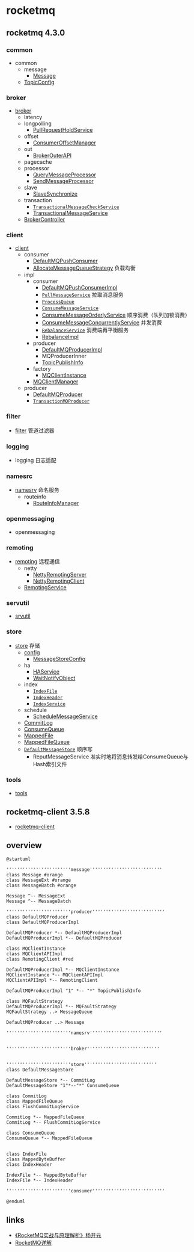 # rocketmq

## rocketmq 4.3.0

### common
* common
  * message
    * [Message](/docs/30-distributed/src/mq/rocketmq/rocketmq-common/message/Message.md)
  * [TopicConfig](/docs/30-distributed/src/mq/rocketmq/rocketmq-common/TopicConfig.md)
  
### broker  
* [broker](/docs/30-distributed/src/mq/rocketmq/rocketmq-broker/README.md)
  * latency
  * longpolling
    * [PullRequestHoldService](/docs/30-distributed/src/mq/rocketmq/rocketmq-broker/longpolling/PullRequestHoldService.md)
  * offset
    * [ConsumerOffsetManager](/docs/30-distributed/src/mq/rocketmq/rocketmq-broker/offset/ConsumerOffsetManager.md)
  * out
    * [BrokerOuterAPI](/docs/30-distributed/src/mq/rocketmq/rocketmq-broker/out/BrokerOuterAPI.md)
  * pagecache
  * processor
    * [QueryMessageProcessor](/docs/30-distributed/src/mq/rocketmq/rocketmq-broker/processor/QueryMessageProcessor.md)
    * [SendMessageProcessor](/docs/30-distributed/src/mq/rocketmq/rocketmq-broker/processor/SendMessageProcessor.md)
  * slave
    * [SlaveSynchronize](/docs/30-distributed/src/mq/rocketmq/rocketmq-broker/slave/SlaveSynchronize.md)
  * transaction
    * [`TransactionalMessageCheckService`](/docs/30-distributed/src/mq/rocketmq/rocketmq-broker/transaction/TransactionalMessageCheckService.md)
    * [TransactionalMessageService](/docs/30-distributed/src/mq/rocketmq/rocketmq-broker/transaction/TransactionalMessageService.md)
  * [BrokerController](/docs/30-distributed/src/mq/rocketmq/rocketmq-broker/BrokerController.md)

### client  
* [client](/docs/30-distributed/src/mq/rocketmq/rocketmq-client/README.md)
  * consumer
    * [DefaultMQPushConsumer](/docs/30-distributed/src/mq/rocketmq/rocketmq-client/consumer/DefaultMQPushConsumer.md) 
    * [AllocateMessageQueueStrategy](/docs/30-distributed/src/mq/rocketmq/rocketmq-client/consumer/AllocateMessageQueueStrategy.md) 负载均衡
  * impl
    * consumer
      * [DefaultMQPushConsumerImpl](/docs/30-distributed/src/mq/rocketmq/rocketmq-client/impl/consumer/DefaultMQPushConsumerImpl.md)
      * [`PullMessageService`](/docs/30-distributed/src/mq/rocketmq/rocketmq-client/impl/consumer/PullMessageService.md) 拉取消息服务
      * [`ProcessQueue`](/docs/30-distributed/src/mq/rocketmq/rocketmq-client/impl/consumer/ProcessQueue.md)
      * [`ConsumeMessageService`](docs/30-distributed/src/rocketmq/rocketmq-client/impl/consumer/ConsumeMessageService.md/)
      * [ConsumeMessageOrderlyService](/docs/30-distributed/src/mq/rocketmq/rocketmq-client/impl/consumer/ConsumeMessageOrderlyService.md) 顺序消费（队列加锁消费）
      * [ConsumeMessageConcurrentlyService](/docs/30-distributed/src/mq/rocketmq/rocketmq-client/impl/consumer/ConsumeMessageConcurrentlyService.md) 并发消费
      * [`RebalanceService`](/docs/30-distributed/src/mq/rocketmq/rocketmq-client/impl/consumer/RebalanceService.md) 消费端再平衡服务
      * [RebalanceImpl](/docs/30-distributed/src/mq/rocketmq/rocketmq-client/impl/consumer/RebalanceImpl.md)
    * producer
      * [DefaultMQProducerImpl](/docs/30-distributed/src/mq/rocketmq/rocketmq-client/impl/producer/DefaultMQProducerImpl.md)
      * MQProducerInner
      * [TopicPublishInfo](/docs/30-distributed/src/mq/rocketmq/rocketmq-client/impl/producer/TopicPublishInfo.md)
    * factory
      * [MQClientInstance](/docs/30-distributed/src/mq/rocketmq/rocketmq-client/impl/factory/MQClientInstance.md)
    * [MQClientManager](/docs/30-distributed/src/mq/rocketmq/rocketmq-client/impl/MQClientManager.md)
  * producer
    * [DefaultMQProducer](/docs/30-distributed/src/mq/rocketmq/rocketmq-client/producer/DefaultMQProducer.md)
    * [`TransactionMQProducer`](/docs/30-distributed/src/mq/rocketmq/rocketmq-client/producer/TransactionMQProducer.md)

### filter
* [filter](/docs/30-distributed/src/mq/rocketmq/rocketmq-filter/README.md) 管道过滤器

### logging
* logging 日志适配

### namesrc
* [namesrv](/docs/30-distributed/src/mq/rocketmq/rocketmq-namesrv/README.md) 命名服务
  * routeinfo
    * [RouteInfoManager](/docs/30-distributed/src/mq/rocketmq/rocketmq-namesrv/routeinfo/RouteInfoManager.md)

### openmessaging
* openmessaging

### remoting
* [remoting](/docs/30-distributed/src/mq/rocketmq/rocketmq-remoting/README.md) 远程通信
  * netty
    * [NettyRemotingServer](/docs/30-distributed/src/mq/rocketmq/rocketmq-remoting/netty/NettyRemotingServer.md)
    * [NettyRemotingClient](/docs/30-distributed/src/mq/rocketmq/rocketmq-remoting/netty/NettyRemotingClient.md)
  * [RemotingService](/docs/30-distributed/src/mq/rocketmq/rocketmq-remoting/RemotingService.md)

### servutil
* [srvutil](/docs/30-distributed/src/mq/rocketmq/rocketmq-srvutil/README.md)

### store
* [store](/docs/30-distributed/src/mq/rocketmq/rocketmq-store/README.md) 存储
  * [config](/docs/30-distributed/src/mq/rocketmq/rocketmq-store/config/README.md)
    * [MessageStoreConfig](/docs/30-distributed/src/mq/rocketmq/rocketmq-store/config/MessageStoreConfig.md)
  * ha
    * [HAService](/docs/30-distributed/src/mq/rocketmq/rocketmq-store/ha/HAService.md)
    * [WaitNotifyObject](/docs/30-distributed/src/mq/rocketmq/rocketmq-store/ha/WaitNotifyObject.md)
  * index
    * [`IndexFile`](/docs/30-distributed/src/mq/rocketmq/rocketmq-store/index/IndexFile.md)
    * [`IndexHeader`](/docs/30-distributed/src/mq/rocketmq/rocketmq-store/index/IndexHeader.md)
    * [`IndexService`](/docs/30-distributed/src/mq/rocketmq/rocketmq-store/index/IndexService.md)
  * schedule
    * [ScheduleMessageService](/docs/30-distributed/src/mq/rocketmq/rocketmq-store/schedule/ScheduleMessageService.md)
  * [CommitLog](/docs/30-distributed/src/mq/rocketmq/rocketmq-store/CommitLog.md)
  * [ConsumeQueue](/docs/30-distributed/src/mq/rocketmq/rocketmq-store/ConsumeQueue.md)
  * [MappedFile](/docs/30-distributed/src/mq/rocketmq/rocketmq-store/MappedFile.md)
  * [MappedFileQueue](/docs/30-distributed/src/mq/rocketmq/rocketmq-store/MappedFileQueue.md)
  * [`DefaultMessageStore`](/docs/30-distributed/src/mq/rocketmq/rocketmq-store/DefaultMessageStore.md) 顺序写
    - ReputMessageService 准实时地将消息转发给ConsumeQueue与Hash索引文件

### tools
* [tools](/docs/30-distributed/src/mq/rocketmq/rocketmq-tools/README.md)


## rocketmq-client 3.5.8
* [rocketmq-client](/docs/30-distributed/src/mq/rocketmq/rocketmq-client3/README.md)

<!-- 
## jars
* Maven: org.apache.rocketmq:rocketmq-broker:4.3.0
* Maven: org.apache.rocketmq:rocketmq-client:4.3.0
* Maven: org.apache.rocketmq:rocketmq-common:4.3.0
* Maven: org.apache.rocketmq:rocketmq-filter:4.3.0
* Maven: org.apache.rocketmq:rocketmq-logging:4.3.0
* Maven: org.apache.rocketmq:rocketmq-namesrv:4.3.0
* Maven: org.apache.rocketmq:rocketmq-openmessaging:4.3.0
* Maven: org.apache.rocketmq:rocketmq-remoting:4.3.0
* Maven: org.apache.rocketmq:rocketmq-srvutil:4.3.0
* Maven: org.apache.rocketmq:rocketmq-store:4.3.0
* Maven: org.apache.rocketmq:rocketmq-tools:4.3.0
-->

## overview
```plantuml
@startuml

''''''''''''''''''''''''message'''''''''''''''''''''''''''
class Message #orange
class MessageExt #orange
class MessageBatch #orange

Message ^-- MessageExt
Message ^-- MessageBatch

''''''''''''''''''''''''producer'''''''''''''''''''''''''''
class DefaultMQProducer
class DefaultMQProducerImpl

DefaultMQProducer *-- DefaultMQProducerImpl
DefaultMQProducerImpl *-- DefaultMQProducer

class MQClientInstance
class MQClientAPIImpl
class RemotingClient #red

DefaultMQProducerImpl *-- MQClientInstance
MQClientInstance *-- MQClientAPIImpl
MQClientAPIImpl *-- RemotingClient

DefaultMQProducerImpl "1" *-- "*" TopicPublishInfo

class MQFaultStrategy
DefaultMQProducerImpl *-- MQFaultStrategy
MQFaultStrategy ..> MessageQueue

DefaultMQProducer ..> Message

''''''''''''''''''''''''namesrv'''''''''''''''''''''''''''


''''''''''''''''''''''''broker'''''''''''''''''''''''''''


''''''''''''''''''''''''store'''''''''''''''''''''''''''
class DefaultMessageStore

DefaultMessageStore *-- CommitLog
DefaultMessageStore "1"*--"*" ConsumeQueue

class CommitLog
class MappedFileQueue
class FlushCommitLogService

CommitLog *-- MappedFileQueue
CommitLog *-- FlushCommitLogService

class ConsumeQueue
ConsumeQueue *-- MappedFileQueue


class IndexFile
class MappedByteBuffer
class IndexHeader

IndexFile *-- MappedByteBuffer
IndexFile *-- IndexHeader

''''''''''''''''''''''''consumer'''''''''''''''''''''''''''

@enduml
```


## links
- [《RocketMQ实战与原理解析》杨开元](/99-book/notes/30-distributed/RocketMQ实战与原理解析.md)
- [RocketMQ详解](https://zhuanlan.zhihu.com/rocketmq)